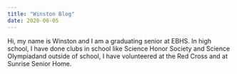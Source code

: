 ```yaml
---
title: "Winston Blog"
date: 2020-06-05
---
```

Hi, my name is Winston and I am a graduating senior at EBHS. In high school, I have done clubs in school like Science
Honor Society and Science Olympiadand outside of school, I have volunteered at the Red Cross and at Sunrise Senior Home.
